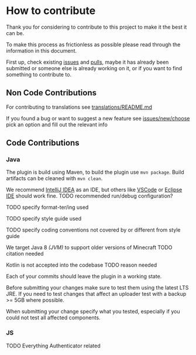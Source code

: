 # How to contribute

Thank you for considering to contribute to this project to make it the best it can be.

To make this process as frictionless as possible please read through the information in this document.

First up, check existing [issues](https://github.com/MaxMaeder/DriveBackupV2/issues) and [pulls](https://github.com/MaxMaeder/DriveBackupV2/pulls), maybe it has already been submitted or someone else is already working on it, or if you want to find something to contribute to.

## Non Code Contributions

For contributing to translations see [translations/README.md](translations/README.md)

If you found a bug or want to suggest a new feature see [issues/new/choose](https://github.com/MaxMaeder/DriveBackupV2/issues/new/choose) pick an option and fill out the relevant info

## Code Contributions

### Java

The plugin is build using Maven, to build the plugin use `mvn package`. Build artifacts can be cleaned with `mvn clean`.

We recommend [IntelliJ IDEA](https://www.jetbrains.com/idea/) as an IDE, but others like [VSCode](https://code.visualstudio.com/) or [Eclipse IDE](https://eclipseide.org/) should work fine.
TODO recommended run/debug configuration?

TODO specify format-ter/ing used

TODO specify style guide used

TODO specify coding conventions not covered by or different from style guide

We target Java 8 *(JVM)* to support older versions of Minecraft
TODO citation needed

Kotlin is not accepted into the codebase
TODO reason needed

Each of your commits should leave the plugin in a working state.

Before submitting your changes make sure to test them using the latest LTS JRE.
If you need to test changes that affect an uploader test with a backup >= 5GB where possible.

When submitting your change specify what you tested, especially if you could not test all affected components.

### JS

TODO Everything Authenticator related

